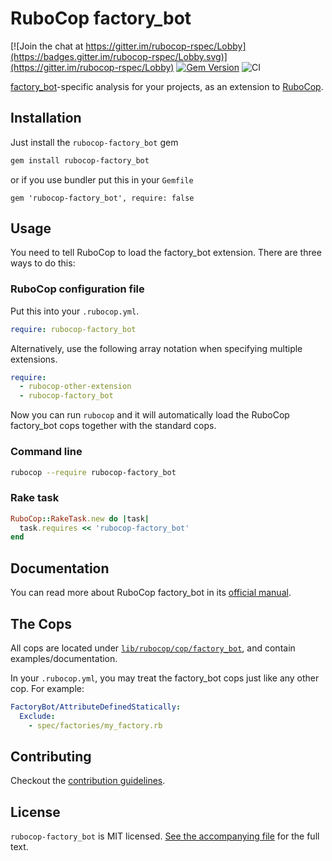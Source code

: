 # RuboCop factory_bot

[![Join the chat at https://gitter.im/rubocop-rspec/Lobby](https://badges.gitter.im/rubocop-rspec/Lobby.svg)](https://gitter.im/rubocop-rspec/Lobby)
[![Gem Version](https://badge.fury.io/rb/rubocop-factory_bot.svg)](https://rubygems.org/gems/rubocop-factory_bot)
![CI](https://github.com/rubocop/rubocop-factory_bot/workflows/CI/badge.svg)

[factory_bot](https://www.rubydoc.info/gems/factory_bot)-specific analysis for your projects, as an extension to
[RuboCop](https://github.com/rubocop/rubocop).

## Installation

Just install the `rubocop-factory_bot` gem

```bash
gem install rubocop-factory_bot
```

or if you use bundler put this in your `Gemfile`

```
gem 'rubocop-factory_bot', require: false
```

## Usage

You need to tell RuboCop to load the factory_bot extension. There are three
ways to do this:

### RuboCop configuration file

Put this into your `.rubocop.yml`.

```yaml
require: rubocop-factory_bot
```

Alternatively, use the following array notation when specifying multiple extensions.

```yaml
require:
  - rubocop-other-extension
  - rubocop-factory_bot
```

Now you can run `rubocop` and it will automatically load the RuboCop factory_bot
cops together with the standard cops.

### Command line

```bash
rubocop --require rubocop-factory_bot
```

### Rake task

```ruby
RuboCop::RakeTask.new do |task|
  task.requires << 'rubocop-factory_bot'
end
```

## Documentation

You can read more about RuboCop factory_bot in its [official manual](https://docs.rubocop.org/rubocop-factory_bot).

## The Cops

All cops are located under
[`lib/rubocop/cop/factory_bot`](lib/rubocop/cop/factory_bot), and contain
examples/documentation.

In your `.rubocop.yml`, you may treat the factory_bot cops just like any other
cop. For example:

```yaml
FactoryBot/AttributeDefinedStatically:
  Exclude:
    - spec/factories/my_factory.rb
```

## Contributing

Checkout the [contribution guidelines](.github/CONTRIBUTING.md).

## License

`rubocop-factory_bot` is MIT licensed. [See the accompanying file](MIT-LICENSE.md) for
the full text.
